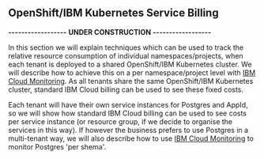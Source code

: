 ## OpenShift/IBM Kubernetes Service Billing

**------------------**
**UNDER CONSTRUCTION**
**------------------**

In this section we will explain techniques which can be used to track the relative resource consumption of individual namespaces/projects, when each tenant is deployed to a shared OpenShift/IBM Kubernetes cluster.  We will describe how to achieve this on a per namespace/project level with [IBM Cloud Monitoring](https://cloud.ibm.com/docs/monitoring?topic=monitoring-getting-started).  As all tenants share the same OpenShift/IBM Kubernetes cluster, standard IBM Cloud billing can be used to see these fixed costs.

Each tenant will have their own service instances for Postgres and AppId, so we will show how standard IBM Cloud billing can be used to see costs per service instance (or resource group, if we decide to organise the services in this way).  If however the business prefers to use Postgres in a multi-tenant way, we will also describe how to use [IBM Cloud Monitoring](https://cloud.ibm.com/docs/monitoring?topic=monitoring-getting-started) to monitor Postgres 'per shema'.

